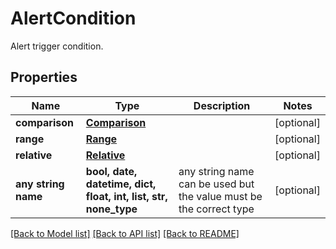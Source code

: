 # AlertCondition

Alert trigger condition.

## Properties
Name | Type | Description | Notes
------------ | ------------- | ------------- | -------------
**comparison** | [**Comparison**](Comparison.md) |  | [optional] 
**range** | [**Range**](Range.md) |  | [optional] 
**relative** | [**Relative**](Relative.md) |  | [optional] 
**any string name** | **bool, date, datetime, dict, float, int, list, str, none_type** | any string name can be used but the value must be the correct type | [optional]

[[Back to Model list]](../README.md#documentation-for-models) [[Back to API list]](../README.md#documentation-for-api-endpoints) [[Back to README]](../README.md)


